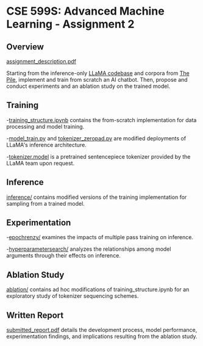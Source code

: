 # CSE 599S: Advanced Machine Learning - Assignment 2

## Overview
[assignment_description.pdf](assignment_description.pdf)

Starting from the inference-only [LLaMA codebase](https://github.com/facebookresearch/llama/) and corpora from [The Pile](https://the-eye.eu/public/AI/pile/), implement and train from scratch an AI chatbot. Then, propose and conduct experiments and an ablation study on the trained model.

## Training
-[training_structure.ipynb](training/training_structure.ipynb) contains the from-scratch implementation for data processing and model training.

-[model_train.py](training/model_train.py) and [tokenizer_zeropad.py](training/tokenizer_zeropad.py) are modified deployments of LLaMA's inference architecture.

-[tokenizer.model](training/tokenizer.model) is a pretrained sentencepiece tokenizer provided by the LLaMA team upon request.

## Inference
[inference/](inference) contains modified versions of the training implementation for sampling from a trained model.

## Experimentation
-[epochrenzy/](epochfrenzy) examines the impacts of multiple pass training on inference.

-[hyperparametersearch/](hyperparametersearch) analyzes the relationships among model arguments through their effects on inference.

## Ablation Study
[ablation/](ablation) contains ad hoc modifications of training_structure.ipynb for an exploratory study of tokenizer sequencing schemes.

## Written Report
[submitted_report.pdf](submitted_report.pdf) details the development process, model performance, experimentation findings, and implications resulting from the ablation study.
